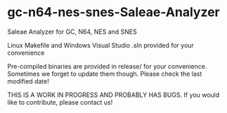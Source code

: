 # gc-n64-nes-snes-Saleae-Analyzer
Saleae Analyzer for GC, N64, NES and SNES

Linux Makefile and Windows Visual Studio .sln provided for your convenience

Pre-compiled binaries are provided in release/ for your convenience. Sometimes we forget to update them though. Please check the last modified date!

THIS IS A WORK IN PROGRESS AND PROBABLY HAS BUGS. If you would like to contribute, please contact us!
